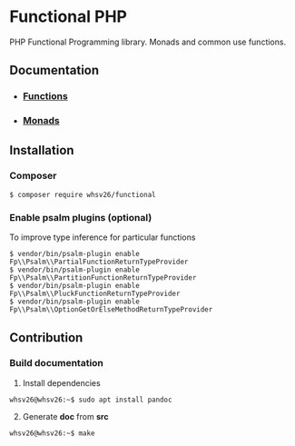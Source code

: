 # Functional PHP
PHP Functional Programming library. Monads and common use functions.


## Documentation
- ### [Functions](doc/Functions.md)
- ### [Monads](doc/Monads.md)


## Installation

### Composer 

```console
$ composer require whsv26/functional
```

### Enable psalm plugins (optional)
To improve type inference for particular functions

```console
$ vendor/bin/psalm-plugin enable Fp\\Psalm\\PartialFunctionReturnTypeProvider
$ vendor/bin/psalm-plugin enable Fp\\Psalm\\PartitionFunctionReturnTypeProvider
$ vendor/bin/psalm-plugin enable Fp\\Psalm\\PluckFunctionReturnTypeProvider
$ vendor/bin/psalm-plugin enable Fp\\Psalm\\OptionGetOrElseMethodReturnTypeProvider
```


## Contribution

### Build documentation
1) Install dependencies
  ```console
  whsv26@whsv26:~$ sudo apt install pandoc
  ```

2) Generate **doc** from **src**
  ```console
  whsv26@whsv26:~$ make
  ```
